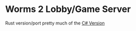 # Worms 2 Lobby/Game Server

Rust version/port pretty much of the [C# Version](https://gitlab.com/Syroot/Worms/-/tree/master/src/tool/Syroot.Worms.Worms2.GameServer?ref_type=heads)